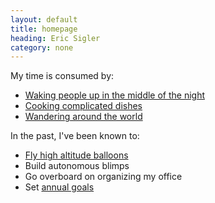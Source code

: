 ```yaml
---
layout: default
title: homepage
heading: Eric Sigler
category: none
---
```

My time is consumed by:

* [Waking people up in the middle of the night][1]
* [Cooking complicated dishes][2]
* [Wandering around the world][3]

In the past, I've been known to:

* [Fly high altitude balloons][4]
* Build autonomous blimps
* Go overboard on organizing my office
* Set [annual goals][5]

[1]: http://www.pagerduty.com
[2]: /cooking.html
[3]: /travel.html
[4]: /balloon.html
[5]: /2014/01/01/goals/
